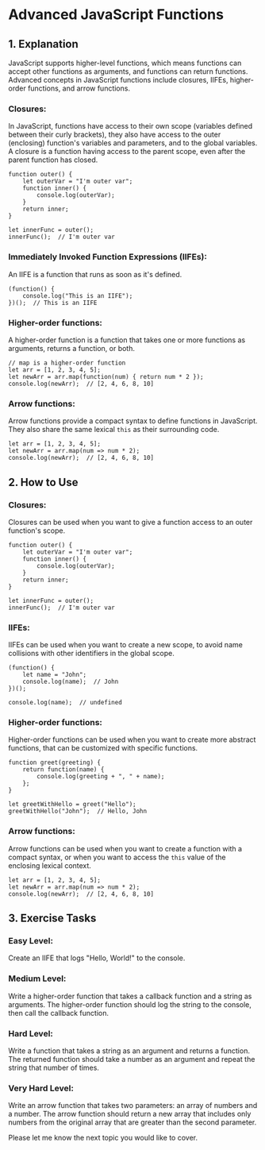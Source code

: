 # Advanced JavaScript Functions

## 1. Explanation

JavaScript supports higher-level functions, which means functions can accept other functions as arguments, and functions can return functions. Advanced concepts in JavaScript functions include closures, IIFEs, higher-order functions, and arrow functions.

### Closures:

In JavaScript, functions have access to their own scope (variables defined between their curly brackets), they also have access to the outer (enclosing) function's variables and parameters, and to the global variables. A closure is a function having access to the parent scope, even after the parent function has closed.

```
function outer() {
    let outerVar = "I'm outer var";
    function inner() {
        console.log(outerVar);
    }
    return inner;
}

let innerFunc = outer();
innerFunc();  // I'm outer var
```

### Immediately Invoked Function Expressions (IIFEs):

An IIFE is a function that runs as soon as it's defined.

```
(function() {
    console.log("This is an IIFE");
})();  // This is an IIFE
```

### Higher-order functions:

A higher-order function is a function that takes one or more functions as arguments, returns a function, or both.

```
// map is a higher-order function
let arr = [1, 2, 3, 4, 5];
let newArr = arr.map(function(num) { return num * 2 });
console.log(newArr);  // [2, 4, 6, 8, 10]
```

### Arrow functions:

Arrow functions provide a compact syntax to define functions in JavaScript. They also share the same lexical `this` as their surrounding code.

```
let arr = [1, 2, 3, 4, 5];
let newArr = arr.map(num => num * 2);
console.log(newArr);  // [2, 4, 6, 8, 10]
```

## 2. How to Use

### Closures:

Closures can be used when you want to give a function access to an outer function's scope.

```
function outer() {
    let outerVar = "I'm outer var";
    function inner() {
        console.log(outerVar);
    }
    return inner;
}

let innerFunc = outer();
innerFunc();  // I'm outer var
```

### IIFEs:

IIFEs can be used when you want to create a new scope, to avoid name collisions with other identifiers in the global scope.

```
(function() {
    let name = "John";
    console.log(name);  // John
})();

console.log(name);  // undefined
```

### Higher-order functions:

Higher-order functions can be used when you want to create more abstract functions, that can be customized with specific functions.

```
function greet(greeting) {
    return function(name) {
        console.log(greeting + ", " + name);
    };
}

let greetWithHello = greet("Hello");
greetWithHello("John");  // Hello, John
```

### Arrow functions:

Arrow functions can be used when you want to create a function with a compact syntax, or when you want to access the `this` value of the enclosing lexical context.

```
let arr = [1, 2, 3, 4, 5];
let newArr = arr.map(num => num * 2);
console.log(newArr);  // [2, 4, 6, 8, 10]
```

## 3. Exercise Tasks

### Easy Level:

Create an IIFE that logs "Hello, World!" to the console.

### Medium Level:

Write a higher-order function that takes a callback function and a string as arguments. The higher-order function should log the string to the console, then call the callback function.

### Hard Level:

Write a function that takes a string as an argument and returns a function. The returned function should take a number as an argument and repeat the string that number of times.

### Very Hard Level:

Write an arrow function that takes two parameters: an array of numbers and a number. The arrow function should return a new array that includes only numbers from the original array that are greater than the second parameter.

Please let me know the next topic you would like to cover.